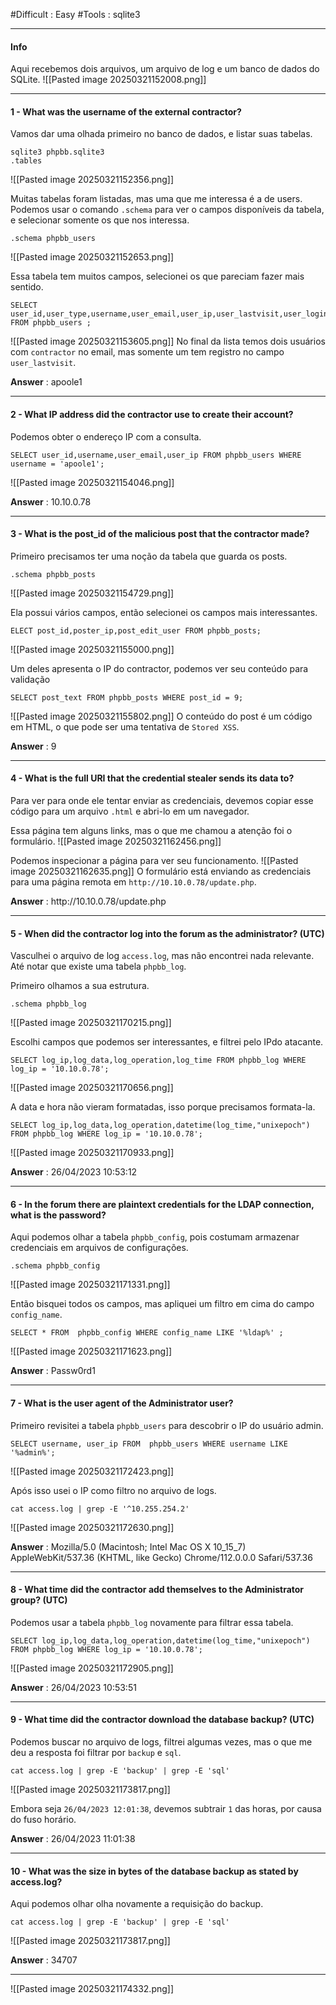 #Difficult : Easy
#Tools : sqlite3
***
#### Info
Aqui recebemos dois arquivos, um arquivo de log e um banco de dados do SQLite.
![[Pasted image 20250321152008.png]]
***
#### 1 - What was the username of the external contractor?

Vamos dar uma olhada primeiro no banco de dados, e listar suas tabelas.
```
sqlite3 phpbb.sqlite3
.tables
```
![[Pasted image 20250321152356.png]]

Muitas tabelas foram listadas, mas uma que me interessa é a de users. Podemos usar o comando `.schema` para ver o campos disponíveis da tabela, e selecionar somente os que nos interessa.

```
.schema phpbb_users
```
![[Pasted image 20250321152653.png]]

Essa tabela tem muitos campos, selecionei os que pareciam fazer mais sentido.
```
SELECT user_id,user_type,username,user_email,user_ip,user_lastvisit,user_login_attempts FROM phpbb_users ;
```
![[Pasted image 20250321153605.png]]
No final da lista temos dois usuários com `contractor` no email, mas somente um tem registro no campo `user_lastvisit`.

**Answer** : apoole1
***
#### 2 - What IP address did the contractor use to create their account?

Podemos obter o endereço IP com a consulta.
```
SELECT user_id,username,user_email,user_ip FROM phpbb_users WHERE username = 'apoole1';
```
![[Pasted image 20250321154046.png]]

**Answer** : 10.10.0.78
***
#### 3 - What is the post_id of the malicious post that the contractor made?

Primeiro precisamos ter uma noção da tabela que guarda os posts.
```
.schema phpbb_posts
```
![[Pasted image 20250321154729.png]]

Ela possui vários campos, então selecionei os campos mais interessantes.
```
ELECT post_id,poster_ip,post_edit_user FROM phpbb_posts;
```
![[Pasted image 20250321155000.png]]

Um deles apresenta o IP do contractor, podemos ver seu conteúdo para validação
```
SELECT post_text FROM phpbb_posts WHERE post_id = 9;
```
![[Pasted image 20250321155802.png]]
O conteúdo do post é um código em HTML, o que pode ser uma tentativa de ``Stored XSS``.

**Answer** : 9
***
#### 4 - What is the full URI that the credential stealer sends its data to?

Para ver para onde ele tentar enviar as credenciais, devemos copiar esse código para um arquivo ``.html`` e abri-lo em um navegador.

Essa página tem alguns links, mas o que me chamou a atenção foi o formulário.
![[Pasted image 20250321162456.png]]

Podemos inspecionar a página para ver seu funcionamento.
![[Pasted image 20250321162635.png]]
O formulário está enviando as credenciais para uma página remota em `http://10.10.0.78/update.php`.

**Answer** : http:\//10.10.0.78/update.php
***
#### 5 - When did the contractor log into the forum as the administrator? (UTC)

Vasculhei o arquivo de log `access.log`, mas não encontrei nada relevante. Até notar que existe uma tabela ``phpbb_log``.

Primeiro olhamos a sua estrutura.
```
.schema phpbb_log
```
![[Pasted image 20250321170215.png]]
 
 Escolhi campos que podemos ser interessantes, e filtrei pelo IPdo atacante.
```
SELECT log_ip,log_data,log_operation,log_time FROM phpbb_log WHERE log_ip = '10.10.0.78';
```
![[Pasted image 20250321170656.png]]

A data e hora não vieram formatadas, isso porque precisamos formata-la. 
 ```
 SELECT log_ip,log_data,log_operation,datetime(log_time,"unixepoch") FROM phpbb_log WHERE log_ip = '10.10.0.78';
```
![[Pasted image 20250321170933.png]]


**Answer** : 26/04/2023 10:53:12
***
#### 6 - In the forum there are plaintext credentials for the LDAP connection, what is the password?

Aqui podemos olhar a tabela `phpbb_config`, pois costumam armazenar credenciais em arquivos de configurações.
```
.schema phpbb_config
```
![[Pasted image 20250321171331.png]]

Então bisquei todos os campos, mas apliquei um filtro em cima do campo `config_name`.
```
SELECT * FROM  phpbb_config WHERE config_name LIKE '%ldap%' ;
```
![[Pasted image 20250321171623.png]]

**Answer** : Passw0rd1
***
#### 7 - What is the user agent of the Administrator user?

Primeiro revisitei a tabela ``phpbb_users`` para descobrir o IP do usuário admin.
```
SELECT username, user_ip FROM  phpbb_users WHERE username LIKE '%admin%';
```
![[Pasted image 20250321172423.png]]

Após isso usei o IP como filtro no arquivo de logs.
```
cat access.log | grep -E '^10.255.254.2'
```
![[Pasted image 20250321172630.png]]

**Answer** : Mozilla/5.0 (Macintosh; Intel Mac OS X 10_15_7) AppleWebKit/537.36 (KHTML, like Gecko) Chrome/112.0.0.0 Safari/537.36
***
#### 8 - What time did the contractor add themselves to the Administrator group? (UTC)

Podemos usar a tabela `phpbb_log` novamente para filtrar essa tabela.
```
SELECT log_ip,log_data,log_operation,datetime(log_time,"unixepoch") FROM phpbb_log WHERE log_ip = '10.10.0.78';
```
![[Pasted image 20250321172905.png]]

**Answer** : 26/04/2023 10:53:51
***
#### 9 - What time did the contractor download the database backup? (UTC)

Podemos buscar no arquivo de logs, filtrei algumas vezes, mas o que me deu a resposta foi filtrar por `backup` e `sql`.
```
cat access.log | grep -E 'backup' | grep -E 'sql'
```
![[Pasted image 20250321173817.png]]

Embora seja ``26/04/2023 12:01:38``, devemos subtrair ``1`` das horas, por causa do fuso horário.

**Answer** : 26/04/2023 11:01:38
***
#### 10 - What was the size in bytes of the database backup as stated by access.log?

Aqui podemos olhar olha novamente a requisição do backup.
```
cat access.log | grep -E 'backup' | grep -E 'sql'
```
![[Pasted image 20250321173817.png]]

**Answer** : 34707
***

![[Pasted image 20250321174332.png]]